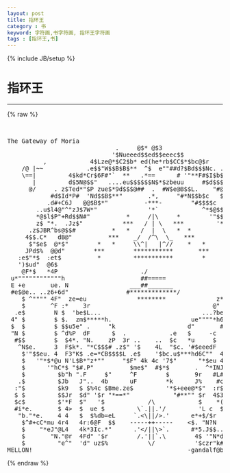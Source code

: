```yaml
---
layout: post
title: 指环王
category : 书
keyword: 字符画,书字符画, 指环王字符画
tags : [指环王,书]
---
```

{% include JB/setup %}
# 指环王
---
{% raw %}
<pre>


The Gateway of Moria
                              .     @$* @$3
                             &#039;$Nueeed$$ed$$eeec$$
          ,            4$Lze@*$C2$b* ed(he*rb$CC$*$bc@$r              
    /@ |~~            .e$$&quot;W$$B$B$**  ^$  e&quot;&quot;##d?$Bd$$$Nc. ..      @\/~\ 
    \==|         4$kd*Cr$6F#&quot;`  **   .*==      # &#039;&quot;**F#$I$b$*       |   I
       |         d$5N@$$&quot;   ....eu$$$$$$N$*$zbeuu     #$d$$$$b.     / @/
      @/     . z$Ted*&quot;$P zue$*9d$$$@##  .  #W$e@B$$L.    &quot;#@$E$b@N
            #d$Id*P#  &#039;Nd$$B$**&quot;       .*,     &quot;#*N$$b$c   $$$*$$c
           .d#+C6J   @@$B$*&quot;          -***-        &quot;#$$$$c   *$$$#$u
        ..u$l4@&quot;^&quot;zJ$7W*&quot;              &#039;*`            ^*$@$$$r &quot;$$E$@B&gt;
        *@$l$P&quot;+Rd$$N#&quot;          *     /|\     *        &#039;&quot;$$$c.. ?E$*b
        z$ &quot;*.  .Jz$&quot;           ***   / | \   ***         &#039;*@N$b   d**N
      .z$JBR^bs@$$#          *   *   /  |  \   *  *         &quot;$l*9N &quot;bN$Nee
     4$$.C*   dB@&quot;          ***    _/  /^\  \_   ***         &#039;$$$z&gt; 3$b$$#
      $&quot;$e$  @*$&quot;        *   *     \\^|   |^//    *   *        $$$u.^*$N$c
     JPd$%  @@d&quot;        ***        ***********       ***       &#039;$Ni$  $EP$
   :e$&quot;*$  :et$          *         ***********        *         ^$$E  4$N$be
   &#039;)$ud&quot;  @6$                                                   9$$   $*@$&quot;
    @F*$   *4P                       ./                          &#039;$m#   .$$.
 u*&quot;&quot;&quot;&quot;&quot;&quot;&quot;&quot;&quot;&quot;&quot;&quot;h                     ##=====                    e#&quot;&quot;&quot;&quot;&quot;&quot;&quot;&quot;&quot;&quot;#
 E +e       ue. N                 ___##_______                 4F e=c     z*c
 #e$@e.. ..z6+6d&quot;                #*************/               ^*cBe$u.  .$$@
    $ ^&quot;&quot;&quot;&quot; 4F&quot;  ze=eu              ********              z***hc ^&quot;$ &quot;&quot;*&quot;&quot; $
    $       ^F :*    3r                                  @&quot;  e &quot;b  $       $
  .e$        N $  &#039;be$L...                            ...?be@F  $F $       9F
 4&quot; $        $ $.  zm$*****h.                      ue&quot;&quot;&quot;&quot;*h6   J$&quot; $       4%
 $  $        $ $$u5e&quot; .     &quot;k                    d&quot;       #$bu$F  $       4F
 &quot;N $        $ ^d%P  dF      $  .            .e   $     -c  &quot;N$F  .$       4F
  #$$        $  $4*. &quot;N.    zP  3r ..    ..  $c   *u     $  u$K$  4F       4L
   ^N$e.     3  F$k*. &quot;*C$$$# .z$&quot; &#039;$    4L  &quot;$c. &#039;#$eeedF  $$$9r JF       J$
    $&#039;&quot;$$eu. 4  F3&quot;K$ .e=*CB$$$$L .e$    &#039;$bc.u$***hd6C&quot;&quot;  4kF$4F $F     u@$F
    $   &#039;&quot;*$*@u N&#039;L$B*&quot;z*&quot;&quot;     &quot;$F&quot; 4k 4c &#039;7$&quot;      &quot;*$eu 4&#039;L$J&quot; $   .e$*&quot;4F
    $      &#039;&quot;hC*$ &quot;$#.P&quot;          $me$&quot;  #$*$       .  ^*INJL$&quot;$  $e$$*#   4F
    $         $b&quot;h &quot;.F     $&quot;     ^F        $       9r   #L#$FJEd#C@&quot;      4L
   .$         $Jb   J&quot;..  4b      uF        *k      J%    #c^ $&quot; d$        4L
  :&quot;$         $k9   $ $%4c $Bme.ze$         &#039;*$+eee@*$&quot;  :r$    @L$        4$
  $ $         $$Jr  $d&quot; &#039;$r &quot;*==*&quot;            &quot;#**&quot;&quot; $r  4$3r  db$F        4F
  $c$         $&#039;*F  $&quot;   &#039;$            /\            $    *(L  $$$F         k
  #i*e.       $ 4&gt;  $  ue $         \`.||.&#039;/         &#039;L c  $$ .L$d         .$
   &quot;b.&quot;*e.    4 4   $  $%db=eL     `.&lt;\||/&gt;.&#039;      e*+$/$r  $ &#039;$&quot;$       .d$$
    $^#+cC*mu 4r4   4r:6@F  $$    -----++-----    &lt;$. &quot;N?N  F  $ $    ud$$* $
    $    &quot;*eJ&quot;@L4   4k*3Ic.*&quot;      .&#039;&lt;/||\&gt;`.      #*5.J$$..F  $ $ ue#2*&quot;   $
    $       &quot;N.&quot;@r  4Fd&quot; &#039;$r        /.&#039;||`.\        4$ &#039;&quot;N*d&quot;  9.$#Ce*&quot;     $
    $         &quot;e^&quot;  &#039;d&quot; uz$%           \/           &#039;$czr&quot;k#&quot;  4Pu@&quot;        $
MELLON!                                           -gandalf@balrog.joensuu.fi- </pre>
{% endraw %}
